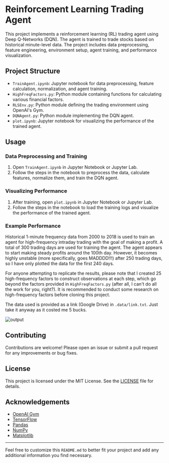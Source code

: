 # Reinforcement Learning Trading Agent

This project implements a reinforcement learning (RL) trading agent using Deep Q-Networks (DQN). The agent is trained to trade stocks based on historical minute-level data. The project includes data preprocessing, feature engineering, environment setup, agent training, and performance visualization.

## Project Structure

- `TrainAgent.ipynb`: Jupyter notebook for data preprocessing, feature calculation, normalization, and agent training.
- `HighFreqFactors.py`: Python module containing functions for calculating various financial factors.
- `RLSEnv.py`: Python module defining the trading environment using OpenAI's Gym.
- `DQNAgent.py`: Python module implementing the DQN agent.
- `plot.ipynb`: Jupyter notebook for visualizing the performance of the trained agent.

## Usage

### Data Preprocessing and Training

1. Open `TrainAgent.ipynb` in Jupyter Notebook or Jupyter Lab.
2. Follow the steps in the notebook to preprocess the data, calculate features, normalize them, and train the DQN agent.

### Visualizing Performance

1. After training, open `plot.ipynb` in Jupyter Notebook or Jupyter Lab.
2. Follow the steps in the notebook to load the training logs and visualize the performance of the trained agent.

### Example Performance
Historical 1-minute frequency data from 2000 to 2018 is used to train an agent for high-frequency intraday trading with the goal of making a profit. A total of 300 trading days are used for training the agent. The agent appears to start making steady profits around the 100th day. However, it becomes highly unstable (more specifically, goes MADDDD!!!) after 250 trading days, so I have only plotted the data for the first 240 days.

For anyone attempting to replicate the results, please note that I created 25 high-frequency factors to construct observations at each step, which go beyond the factors provided in `HighFreqFactors.py` (after all, I can't do all the work for you, right?). It is recommended to conduct some research on high-frequency factors before cloning this project.

The data used is provided as a link (Google Drive) in `.data/link.txt`. Just take it anyway as it costed me 5 bucks.

![output](https://github.com/user-attachments/assets/1daad57f-6136-48bc-8169-55430d1a31cf)


## Contributing

Contributions are welcome! Please open an issue or submit a pull request for any improvements or bug fixes.

## License

This project is licensed under the MIT License. See the [LICENSE](LICENSE) file for details.

## Acknowledgements

- [OpenAI Gym](https://gym.openai.com/)
- [TensorFlow](https://www.tensorflow.org/)
- [Pandas](https://pandas.pydata.org/)
- [NumPy](https://numpy.org/)
- [Matplotlib](https://matplotlib.org/)

---

Feel free to customize this `README.md` to better fit your project and add any additional information you find necessary.
